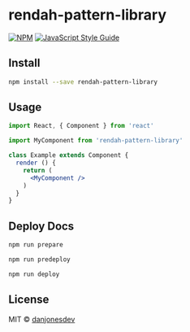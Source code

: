 # rendah-pattern-library

>

[![NPM](https://img.shields.io/npm/v/rendah-pattern-library.svg)](https://www.npmjs.com/package/rendah-pattern-library) [![JavaScript Style Guide](https://img.shields.io/badge/code_style-standard-brightgreen.svg)](https://standardjs.com)

## Install

```bash
npm install --save rendah-pattern-library
```

## Usage

```jsx
import React, { Component } from 'react'

import MyComponent from 'rendah-pattern-library'

class Example extends Component {
  render () {
    return (
      <MyComponent />
    )
  }
}
```

## Deploy Docs

```bash
npm run prepare
```

```bash
npm run predeploy
```

```bash
npm run deploy
```

## License

MIT © [danjonesdev](https://github.com/danjonesdev)
